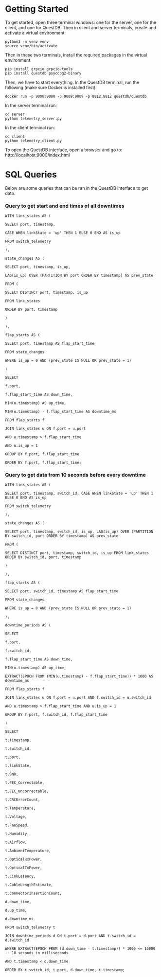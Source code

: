 # Getting Started
To get started, open three terminal windows: one for the server, one for the client, and one for QuestDB. Then in client and server terminals, create and activate a virtual environment:
```
python3 -m venv venv
source venv/bin/activate
```
Then in these two terminals, install the required packages in the virtual environment
```
pip install grpcio grpcio-tools
pip install questdb psycopg2-binary
```
Then, we have to start everything. In the QuestDB terminal, run the following (make sure Docker is installed first):
```
docker run -p 9000:9000 -p 9009:9009 -p 8812:8812 questdb/questdb
```
In the server terminal run:
```
cd server
python telemetry_server.py
```
In the client terminal run:
```
cd client
python telemetry_client.py
```

To open the QuestDB interface, open a browser and go to: http://localhost:9000/index.html

# SQL Queries
Below are some queries that can be ran in the QuestDB interface to get data.

###  Query to get start and end times of all downtimes
```
WITH link_states AS (

SELECT port, timestamp,

CASE WHEN linkState = 'up' THEN 1 ELSE 0 END AS is_up

FROM switch_telemetry

),

state_changes AS (

SELECT port, timestamp, is_up,

LAG(is_up) OVER (PARTITION BY port ORDER BY timestamp) AS prev_state

FROM (

SELECT DISTINCT port, timestamp, is_up

FROM link_states

ORDER BY port, timestamp

)

),

flap_starts AS (

SELECT port, timestamp AS flap_start_time

FROM state_changes

WHERE is_up = 0 AND (prev_state IS NULL OR prev_state = 1)

)

SELECT

f.port,

f.flap_start_time AS down_time,

MIN(u.timestamp) AS up_time,

MIN(u.timestamp) - f.flap_start_time AS downtime_ms

FROM flap_starts f

JOIN link_states u ON f.port = u.port

AND u.timestamp > f.flap_start_time

AND u.is_up = 1

GROUP BY f.port, f.flap_start_time

ORDER BY f.port, f.flap_start_time;
```
  

###  Query to get data from 10 seconds before every downtime
```
WITH link_states AS (

SELECT port, timestamp, switch_id, CASE WHEN linkState = 'up' THEN 1 ELSE 0 END AS is_up

FROM switch_telemetry

),

state_changes AS (

SELECT port, timestamp, switch_id, is_up, LAG(is_up) OVER (PARTITION BY switch_id, port ORDER BY timestamp) AS prev_state

FROM (

SELECT DISTINCT port, timestamp, switch_id, is_up FROM link_states ORDER BY switch_id, port, timestamp

)

),

flap_starts AS (

SELECT port, switch_id, timestamp AS flap_start_time

FROM state_changes

WHERE is_up = 0 AND (prev_state IS NULL OR prev_state = 1)

),

downtime_periods AS (

SELECT

f.port,

f.switch_id,

f.flap_start_time AS down_time,

MIN(u.timestamp) AS up_time,

EXTRACT(EPOCH FROM (MIN(u.timestamp) - f.flap_start_time)) * 1000 AS downtime_ms

FROM flap_starts f

JOIN link_states u ON f.port = u.port AND f.switch_id = u.switch_id

AND u.timestamp > f.flap_start_time AND u.is_up = 1

GROUP BY f.port, f.switch_id, f.flap_start_time

)

SELECT

t.timestamp,

t.switch_id,

t.port,

t.linkState,

t.SNR,

t.FEC_Correctable,

t.FEC_Uncorrectable,

t.CRCErrorCount,

t.Temperature,

t.Voltage,

t.FanSpeed,

t.Humidity,

t.Airflow,

t.AmbientTemperature,

t.OpticalRxPower,

t.OpticalTxPower,

t.LinkLatency,

t.CableLengthEstimate,

t.ConnectorInsertionCount,

d.down_time,

d.up_time,

d.downtime_ms

FROM switch_telemetry t

JOIN downtime_periods d ON t.port = d.port AND t.switch_id = d.switch_id

WHERE EXTRACT(EPOCH FROM (d.down_time - t.timestamp)) * 1000 <= 10000 -- 10 seconds in milliseconds

AND t.timestamp < d.down_time

ORDER BY t.switch_id, t.port, d.down_time, t.timestamp;
```